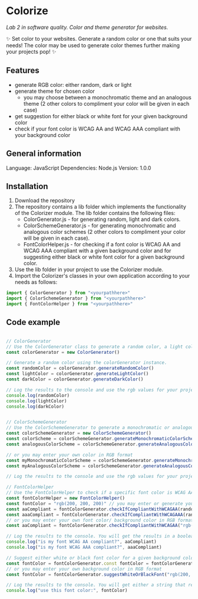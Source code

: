 # Colorize
_Lab 2 in software quality. Color and theme generator for websites._

✨ Set color to your websites. Generate a random color or one that suits your needs! The color may be used to generate color themes further making your projects pop! ✨

## Features
- generate RGB color: either random, dark or light
- generate theme for chosen color
  - you may choose between a monochromatic theme and an analogous theme (2 other colors to compliment your color will be given in each case)
- get suggestion for either black or white font for your given background color
- check if your font color is WCAG AA and WCAG AAA compliant with your background color

## General information
Language: JavaScript
Dependencies: Node.js
Version: 1.0.0

## Installation
1. Download the repository
2. The repository contains a lib folder which implements the functionality of the Colorizer module. The lib folder contains the following files:
    - ColorGenerator.js - for generating random, light and dark colors.
    - ColorSchemeGenerator.js - for generating monochromatic and analogous color schemes (2 other colors to compliment your color will be given in each case).
    - FontColorHelper.js - for checking if a font color is WCAG AA and WCAG AAA compliant with a given background color and for suggesting either black or white font color for a given background color.
3. Use the lib folder in your project to use the Colorizer module.
4. Import the Colorizer's classes in your own application according to your needs as follows:
```javascript
import { ColorGenerator } from "<yourpathhere>"
import { ColorSchemeGenerator } from "<yourpathhere>"
import { FontColorHelper } from "<yourpathhere>"
```


## Code example
```javascript

// ColorGenerator
// Use the ColorGenerator class to generate a random color, a light color or a dark color.
const colorGenerator = new ColorGenerator()

// Generate a random color using the colorGenerator instance.
const randomColor = colorGenerator.generateRandomColor()
const lightColor = colorGenerator.generateLightColor()
const darkColor = colorGenerator.generateDarkColor()

// Log the results to the console and use the rgb values for your project. The results will be in the following format: "rgb(0, 0, 0)", string.
console.log(randomColor)
console.log(lightColor)
console.log(darkColor)


// ColorSchemeGenerator
// Use the ColorSchemeGenerator to generate a monochromatic or analogous color scheme for a given color.
const colorSchemeGenerator = new ColorSchemeGenerator()
const colorScheme = colorSchemeGenerator.generateMonochromaticColorScheme(darkColor)
const analogousColorScheme = colorSchemeGenerator.generateAnalogousColorScheme(lightColor)

// or you may enter your own color in RGB format
const myMonochromaticColorScheme = colorSchemeGenerator.generateMonochromaticColorScheme("rgb(200, 100, 0)")
const myAnalogousColorScheme = colorSchemeGenerator.generateAnalogousColorScheme("rgb(200, 100, 0)")

// Log the results to the console and use the rgb values for your project. The results will be displayed in an array of strings format: ["rgb(0, 0, 0)", "rgb(0, 0, 0)"]. Your color will not be included in the array, only the 2 other colors that were generated to compliment it.

// FontColorHelper
// Use the FontColorHelper to check if a specific font color is WCAG AA and WCAG AAA compliant with a specific background color.
const fontColorHelper = new FontColorHelper()
const fontColor = "rgb(200, 200, 200)" // you may enter or generate your own font color here in RGB format
const aaCompliant = fontColorGenerator.checkIfCompliantWithWCAGAA(randomColor, fontColor)
const aaaCompliant = fontColorGenerator.checkIfCompliantWithWCAGAAA(randomColor, fontColor)
// or you may enter your own font color/ background color in RGB format
const aaCompliant = fontColorGenerator.checkIfCompliantWithWCAGAA("rgb(200, 100, 0)", "rgb(200, 200, 200)")

// Log the results to the console. You will get the results in a boolean format: true or false. Either your font color is compliant with the background color or it is not.
console.log("is my font WCAG AA compliant?", aaCompliant)
console.log("is my font WCAG AAA compliant?", aaaCompliant)

// Suggest either white or black font color for a given background color.
const fontColor = fontColorGenerator.const fontColor = fontColorGenerator.suggestWhiteOrBlackFont(randomColor)
// or you may enter your own background color in RGB format
const fontColor = fontColorGenerator.suggestWhiteOrBlackFont("rgb(200, 100, 0)")

// Log the results to the console. You will get either a string that represents rgb white or rgb black. 
console.log("use this font color:", fontColor)

```

